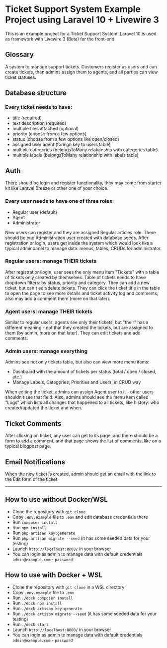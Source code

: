 # Ticket Support System Example Project using Laravel 10 + Livewire 3

This is an example project for a Ticket Support System.
Laravel 10 is used as framework with Livewire 3 (Beta) for the front-end.


## Glossary

A system to manage support tickets. Customers register as users and can create tickets,
then admins assign them to agents, and all parties can view ticket statuses.

## Database structure

### Every ticket needs to have:
- title (required)
- text description (required)
- multiple files attached (optional)
- priority (choose from a few options)
- status (choose from a few options like open/closed)
- assigned user agent (foreign key to users table)
- multiple categories (belongsToMany relationship with categories table)
- multiple labels (belongsToMany relationship with labels table)

## Auth

There should be login and register functionality, they may come from starter kit like Laravel Breeze or other one of your choice.

### Every user needs to have one of three roles:
- Regular user (default)
- Agent
- Administrator

New users can register and they are assigned Regular articles role.
There should be one Administration user created with database seeds.
After registration or login, users get inside the system which would look like a typical adminpanel to manage data: menus, tables, CRUDs for administrator.

### Regular users: manage THEIR tickets

After registration/login, user sees the only menu item "Tickets" with a table of tickets only created by themselves.
Table of tickets needs to have dropdown filters: by status, priority and category.
They can add a new ticket, but can't edit/delete tickets.
They can click the ticket title in the table to open the page to see more details and ticket activity log and comments, also may add a comment there (more on that later).

### Agent users: manage THEIR tickets

Similar to regular users, agents see only their tickets, but "their" has a different meaning - not that they created the tickets, but are assigned to them (by admin, more on that later).
They can edit tickets and add comments.

### Admin users: manage everything

Admins see not only tickets table, but also can view more menu items:
- Dashboard with the amount of tickets per status (total / open / closed, etc.)
- Manage Labels, Categories, Priorities and Users, in CRUD way

When editing the ticket, admins can assign Agent user to it - other users shouldn't see that field.
Also, admins should see the menu item called "Logs" which lists all changes that happened to all tickets, like history: who created/updated the ticket and when.

## Ticket Comments

After clicking on ticket, any user can get to its page, and there should be a form to add a comment, and that page shows the list of comments, like on a typical blogpost page.

## Email Notifications

When the new ticket is created, admin should get an email with the link to the Edit form of the ticket.

- - - - -

## How to use without Docker/WSL

- Clone the repository with `git clone`
- Copy `.env.example` file to `.env` and edit database credentials there
- Run `composer install`
- Run `npm install`
- Run `php artisan key:generate`
- Run `php artisan migrate --seed` (it has some seeded data for your testing)
- Launch `http://localhost:8000/` in your browser
- You can login as admin to manage data with default credentials `admin@example.com` - `password`

## How to use with Docker + WSL

- Clone the repository with `git clone` in a WSL directory
- Copy `.env.example` file to `.env`
- Run `./dock composer install`
- Run `./dock npm install`
- Run `./dock artisan key:generate`
- Run `./dock artisan migrate --seed` (it has some seeded data for your testing)
- Run `./dock start`
- Launch `http://localhost:8000/` in your browser
- You can login as admin to manage data with default credentials `admin@example.com` - `password`

